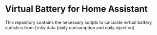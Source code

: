 # Virtual Battery for Home Assistant

This repository contains the necessary scripts to calculate virtual battery statistics from Linky data (daily consumption and daily injection)
